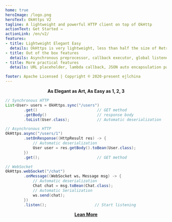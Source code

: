 ```yaml
---
home: true
heroImage: /logo.png
heroText: OkHttps V2
tagline: A lightweight and powerful HTTP client on top of OkHttp
actionText: Get Started →
actionLink: /en/v2/
features:
- title: Lightweight Elegant Easy
  details: OkHttps is very lightweight, less than half the size of Retrofit, and does not depend on a specific platform. The API semantics are simple and comfortable.
- title: Out of the box features
  details: Asynchronous preprocessor, callback executor, global listener, callback prevent mechanism, file upload and download, process control, progress monitoring.
- title: More practical features
  details: URL placeholder, lambda callback, JSON auto encapsulation parsing, okhttp features like interceptor, connection pool, cookiejar, etc.

footer: Apache Licensed | Copyright © 2020-present ejlchina
---
```


<!-- <CodeSwitcher :languages="{java:'Java',kotlin:'Kotlin'}" name="java">
<template v-slot:java> -->
**<center>As Elegant as Art, As Easy as 1, 2, 3</center>**
```java
// Synchronous HTTP
List<User> users = OkHttps.sync("/users") 
        .get()                          // GET method
        .getBody()                      // response body
        .toList(User.class);            // Automatic deserialization

// Asynchronous HTTP
OkHttps.async("/users/1")
        .setOnResponse((HttpResult res) -> {
            // Automatic deserialization
            User user = res.getBody().toBean(User.class);
        })
        .get();                         // GET method

// WebSocket
OkHttps.webSocket("/chat") 
        .onMessage((WebSocket ws，Message msg) -> {
            // Automatic deserialization
            Chat chat = msg.toBean(Chat.class);
            // Automatic Serialization
            ws.send(chat); 
        })
        .listen();                     // Start listening
```

[<center> **Lean More** </center>](/en/v2/)